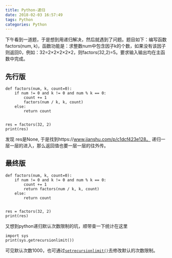 ```yaml
---
title: Python-递归
date: 2018-02-03 16:57:49
tags: Python 
categories: Python
---
```

下午看到一道题，于是想到用递归解决，然后就遇到了问题。题目如下：编写函数factors(num, k)，函数功能是：求整数num中包含因子k的个数，如果没有该因子则返回0，例如：32=2×2×2×2×2，则factors(32,2)=5。要求输入输出均在主函数中完成。

## 先行版

```
def factors(num, k, count=0):
    if num != 0 and k != 0 and num % k == 0:
        count += 1
        factors(num / k, k, count)
    else:
        return count


res = factors(32, 2)
print(res)
```
发现 res是None, 于是找到https://www.jianshu.com/p/c1dcf423e128。 递归一层一层的进入，那么返回值也要一层一层的往外传。

## 最终版

```
def factors(num, k, count=0):
    if num != 0 and k != 0 and num % k == 0:
        count += 1
        return factors(num / k, k, count)
    else:
        return count


res = factors(32, 2)
print(res)
```
又想到python递归默认次数限制的坑，顺带查一下统计在这里

```
import sys
print(sys.getrecursionlimit())
```
可见默认次数1000，也可通过[`setrecursionlimit()`](https://docs.python.org/3.4/library/sys.html#sys.setrecursionlimit "sys.setrecursionlimit")去修改默认的次数限制。
